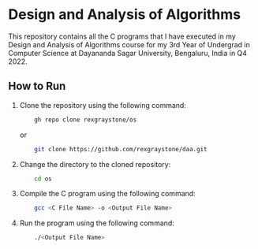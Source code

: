 # Design and Analysis of Algorithms

This repository contains all the C programs that I have executed in my Design and Analysis of Algorithms course for my 3rd Year of Undergrad in Computer Science at Dayananda Sagar University, Bengaluru, India in Q4 2022.

## How to Run

1. Clone the repository using the following command:

    ``` bash
        gh repo clone rexgraystone/os
    ```

    or

    ``` bash
        git clone https://github.com/rexgraystone/daa.git
    ```

2. Change the directory to the cloned repository:

    ``` bash
        cd os
    ```

3. Compile the C program using the following command:

    ``` bash
        gcc <C File Name> -o <Output File Name>
    ```

4. Run the program using the following command:

    ``` bash
        ./<Output File Name>
    ```
